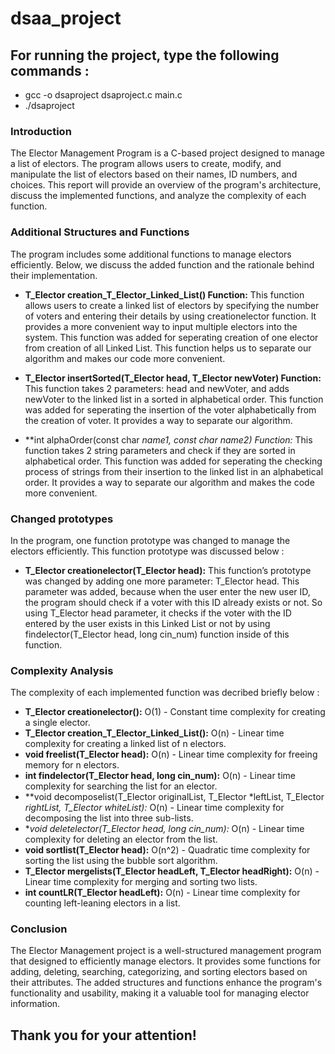 # dsaa_project

## For running the project, type the following commands : 
* gcc -o dsaproject dsaproject.c main.c
* ./dsaproject

### Introduction
The Elector Management Program is a C-based project designed to manage a list of electors. The program allows users to create, modify, and manipulate the list of electors based on their names, ID numbers, and choices. This report will provide an overview of the program's architecture, discuss the implemented functions, and analyze the complexity of each function.

### Additional Structures and Functions
The program includes some additional functions to manage electors efficiently. Below, we discuss the added function and the rationale behind their implementation.

* **T_Elector creation_T_Elector_Linked_List() Function:**
This function allows users to create a linked list of electors by specifying the number of voters and entering their details by using creationelector function. It provides a more convenient way to input multiple electors into the system. This function was added for seperating creation of one elector from creation of all Linked List. This function helps us to separate our algorithm and makes our code more convenient.

* **T_Elector insertSorted(T_Elector head, T_Elector newVoter) Function:**
This function takes 2 parameters: head and newVoter, and adds newVoter to the linked list in a sorted in alphabetical order. This function was added for seperating the insertion of the voter alphabetically from the creation of voter. It provides a way to separate our algorithm.

* **int alphaOrder(const char *name1, const char *name2) Function:**
This function takes 2 string parameters and check if they are sorted in alphabetical order. This function was added for seperating the checking process of strings from their insertion to the linked list in an alphabetical order.  It provides a way to separate our algorithm and makes the code more convenient.

### Changed prototypes
In the program, one function prototype was changed to manage the electors efficiently. This function prototype was discussed below : 

* **T_Elector creationelector(T_Elector head):**
This function’s prototype was changed by adding one more parameter: T_Elector head. This parameter was added, because when the user enter the new user ID, the program should check if a voter with this ID already exists or not. So using T_Elector head parameter, it checks if the voter with the ID entered by the user exists in this Linked List or not by using findelector(T_Elector head, long cin_num) function inside of this function.  

### Complexity Analysis
The complexity of each implemented function was decribed briefly below : 

* **T_Elector creationelector():**  O(1) - Constant time complexity for creating a single elector.
* **T_Elector creation_T_Elector_Linked_List():** O(n) - Linear time complexity for creating a linked list of n electors.
* **void freelist(T_Elector head):** O(n) - Linear time complexity for freeing memory for n electors.
* **int findelector(T_Elector head, long cin_num):** O(n) - Linear time complexity for searching the list for an elector.
* **void decomposelist(T_Elector originalList, T_Elector *leftList, T_Elector *rightList, T_Elector *whiteList):** O(n) - Linear time complexity for decomposing the list into three sub-lists.
* **void deletelector(T_Elector *head, long cin_num):** O(n) - Linear time complexity for deleting an elector from the list.
* **void sortlist(T_Elector head):** O(n^2) - Quadratic time complexity for sorting the list using the bubble sort algorithm.
* **T_Elector mergelists(T_Elector headLeft, T_Elector headRight):** O(n) - Linear time complexity for merging and sorting two lists.
* **int countLR(T_Elector headLeft):** O(n) - Linear time complexity for counting left-leaning electors in a list.

### Conclusion 
The Elector Management project is a well-structured management program that designed to efficiently manage electors. It provides some functions for adding, deleting, searching, categorizing, and sorting electors based on their attributes. The added structures and functions enhance the program's functionality and usability, making it a valuable tool for managing elector information.

## Thank you for your attention!

